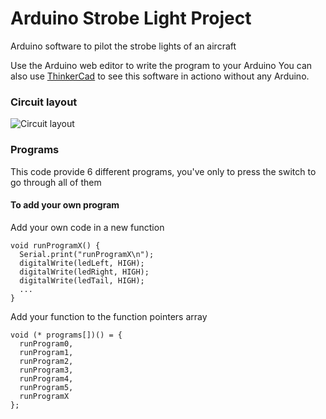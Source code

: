# Arduino Strobe Light Project
Arduino software to pilot the strobe lights of an aircraft

Use the Arduino web editor to write the program to your Arduino
You can also use [ThinkerCad](https://www.tinkercad.com/things/1QpaplXtcgZ-strobo-lights-latest/editel?sharecode=qQPAxqz-ONBvJWn7J_PZm7cocWdgge_66UVqOO47ABI) to see this software in actiono without any Arduino.

### Circuit layout
![Circuit layout](https://user-images.githubusercontent.com/25493712/118394996-e9677b00-b63f-11eb-9959-68397646d7a7.png "Circuit layout")

### Programs
This code provide 6 different programs, you've only to press the switch to go through all of them

#### To add your own program

Add your own code in a new function
```
void runProgramX() {
  Serial.print("runProgramX\n");  
  digitalWrite(ledLeft, HIGH);
  digitalWrite(ledRight, HIGH);
  digitalWrite(ledTail, HIGH);
  ...
}
```

Add your function to the function pointers array
```
void (* programs[])() = {
  runProgram0,   
  runProgram1, 
  runProgram2, 
  runProgram3,  
  runProgram4,
  runProgram5,
  runProgramX
};
```

